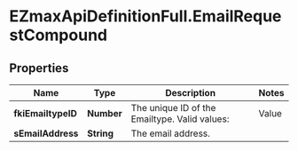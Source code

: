 # EZmaxApiDefinitionFull.EmailRequestCompound

## Properties

Name | Type | Description | Notes
------------ | ------------- | ------------- | -------------
**fkiEmailtypeID** | **Number** | The unique ID of the Emailtype.  Valid values:  |Value|Description| |-|-| |1|Office| |2|Home| | 
**sEmailAddress** | **String** | The email address. | 


